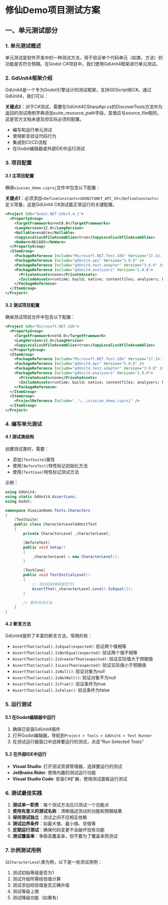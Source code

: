 # 修仙Demo项目测试方案

## 一、单元测试部分

### 1. 单元测试概述
单元测试是软件开发中的一种测试方法，用于验证单个代码单元（如类、方法）的功能是否符合预期。在Godot C#项目中，我们使用GdUnit4框架进行单元测试。

### 2. GdUnit4框架介绍
GdUnit4是一个专为Godot引擎设计的测试框架，支持GDScript和C#。通过GdUnit4，我们可以：

**关键点2**：对于C#测试，需要在GdUnit4CSharpApi.cs的DiscoverTests方法中为返回的测试用例字典添加suite_resource_path字段，其值应与source_file相同，这是官方文档未提及但实际必须的配置。
- 编写和运行单元测试
- 使用断言验证代码行为
- 集成到CI/CD流程
- 在Godot编辑器或外部IDE中运行测试

### 3. 项目配置
#### 3.1 主项目配置
确保`xiuxian_demo.csproj`文件中包含以下配置：

**关键点1**：必须添加`<DefineConstants>GDUNIT4NET_API_V5</DefineConstants>`定义常量，这是GdUnit4 C#测试能正常运行的关键配置。
```xml
<Project Sdk="Godot.NET.Sdk/4.4.1">
  <PropertyGroup>
    <TargetFrameworks>net8.0</TargetFrameworks>
    <LangVersion>12.0</LangVersion>
    <Nullable>enable</Nullable>
    <CopyLocalLockFileAssemblies>true</CopyLocalLockFileAssemblies>
    <NoWarn>NU1605</NoWarn>
  </PropertyGroup>
  <ItemGroup>
    <PackageReference Include="Microsoft.NET.Test.Sdk" Version="17.14.1" />
    <PackageReference Include="gdUnit4.api" Version="5.0.0" />
    <PackageReference Include="gdUnit4.test.adapter" Version="3.0.0" />
    <PackageReference Include="gdUnit4.analyzers" Version="1.0.0">
      <PrivateAssets>none</PrivateAssets>
      <IncludeAssets>runtime; build; native; contentfiles; analyzers; buildtransitive</IncludeAssets>
    </PackageReference>
  </ItemGroup>
</Project>
```

#### 3.2 测试项目配置
确保测试项目文件中包含以下配置：
```xml
<Project Sdk="Microsoft.NET.Sdk">
  <PropertyGroup>
    <TargetFramework>net8.0</TargetFramework>
    <LangVersion>12.0</LangVersion>
    <CopyLocalLockFileAssemblies>true</CopyLocalLockFileAssemblies>
  </PropertyGroup>
  <ItemGroup>
    <PackageReference Include="Microsoft.NET.Test.Sdk" Version="17.14.1" />
    <PackageReference Include="gdUnit4.api" Version="5.0.0" />
    <PackageReference Include="gdUnit4.test.adapter" Version="3.0.0" />
    <PackageReference Include="gdUnit4.analyzers" Version="1.0.0">
      <PrivateAssets>none</PrivateAssets>
      <IncludeAssets>runtime; build; native; contentfiles; analyzers; buildtransitive</IncludeAssets>
    </PackageReference>
  </ItemGroup>
  <ItemGroup>
    <ProjectReference Include="..\..\xiuxian_demo.csproj" />
  </ItemGroup>
</Project>
```

### 4. 编写单元测试
#### 4.1 测试类结构
创建测试类时，需要：
- 添加`[TestSuite]`属性
- 使用`[BeforeTest]`特性标记初始化方法
- 使用`[TestCase]`特性标记测试方法

示例：
```csharp
using GdUnit4;
using static GdUnit4.Assertions;
using Godot;

namespace XiuxianDemo.Tests.Characters
{
    [TestSuite]
    public class CharacterLevelGdUnitTest
    {
        private CharacterLevel _characterLevel;

        [BeforeTest]
        public void Setup()
        {
            _characterLevel = new CharacterLevel();
        }

        [TestCase]
        public void TestInitialLevel()
        {
            // 测试初始等级是否为1
            AssertThat(_characterLevel.Level).IsEqual(1);
        }

        // 更多测试方法...
    }
}
```

#### 4.2 断言方法
GdUnit4提供了丰富的断言方法，常用的有：
- `AssertThat(actual).IsEqual(expected)`: 验证两个值相等
- `AssertThat(actual).IsNotEqual(expected)`: 验证两个值不相等
- `AssertThat(actual).IsGreaterThan(expected)`: 验证实际值大于预期值
- `AssertThat(actual).IsLessThan(expected)`: 验证实际值小于预期值
- `AssertThat(actual).IsNull()`: 验证对象为null
- `AssertThat(actual).IsNotNull()`: 验证对象不为null
- `AssertThat(actual).IsTrue()`: 验证条件为true
- `AssertThat(actual).IsFalse()`: 验证条件为false

### 5. 运行测试
#### 5.1 在Godot编辑器中运行
1. 确保已安装GdUnit4插件
2. 打开Godot编辑器，导航到`Project > Tools > GdUnit4 > Test Runner`
3. 在测试运行器窗口中选择要运行的测试，点击"Run Selected Tests"

#### 5.2 在外部IDE中运行
- **Visual Studio**: 打开测试资源管理器，选择要运行的测试
- **JetBrains Rider**: 使用内置的测试运行功能
- **Visual Studio Code**: 安装C#扩展，使用测试面板运行测试

### 6. 测试最佳实践
1. **测试单一职责**：每个测试方法应只测试一个功能点
2. **使用有意义的测试名称**：清晰描述测试的功能和预期结果
3. **保持测试独立**：测试之间不应相互依赖
4. **测试边界条件**：如最大值、最小值、空值等
5. **定期运行测试**：确保代码变更不会破坏现有功能
6. **测试覆盖率**：争取高覆盖率，但不要为了覆盖率而测试

### 7. 示例测试用例
以`CharacterLevel`类为例，以下是一些测试用例：
1. 测试初始等级是否为1
2. 测试升级所需经验值计算
3. 测试添加经验值是否正确升级
4. 测试等级上限
5. 测试降级功能（如果有）